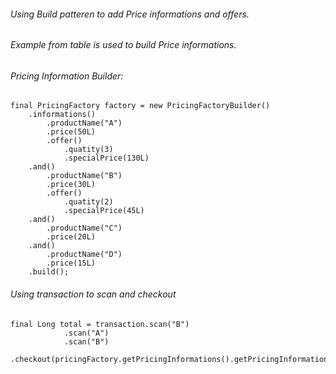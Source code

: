 ###### Using Build patteren to add Price informations and offers.

###### Example from table is used to build Price informations.

###### Pricing Information Builder:
```
final PricingFactory factory = new PricingFactoryBuilder()
    .informations()
        .productName("A")
        .price(50L)
        .offer()
            .quatity(3)
            .specialPrice(130L)
    .and()
        .productName("B")
        .price(30L)
        .offer()
            .quatity(2)
            .specialPrice(45L)
    .and()
        .productName("C")
        .price(20L)
    .and()
        .productName("D")
        .price(15L)
    .build();
```
###### Using transaction to scan and checkout

```
final Long total = transaction.scan("B")
            .scan("A")
            .scan("B")
            .checkout(pricingFactory.getPricingInformations().getPricingInformations());
```

